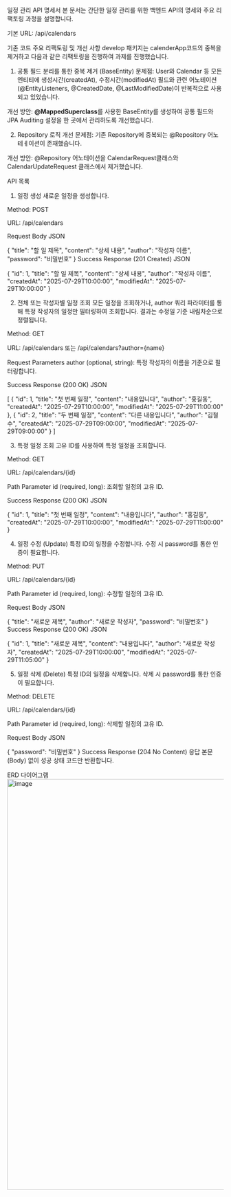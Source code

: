 일정 관리 API 명세서
본 문서는 간단한 일정 관리를 위한 백엔드 API의 명세와 주요 리팩토링 과정을 설명합니다.

기본 URL: /api/calendars

기존 코드 주요 리팩토링 및 개선 사항
develop 패키지는 calenderApp코드의 중복을 제거하고 다음과 같은 리팩토링을 진행하여 과제를 진행했습니다.

1. 공통 필드 분리를 통한 중복 제거 (BaseEntity)
문제점: User와 Calendar 등 모든 엔티티에 생성시간(createdAt), 수정시간(modifiedAt) 필드와 관련 어노테이션(@EntityListeners, @CreatedDate, @LastModifiedDate)이 반복적으로 사용되고 있었습니다.

개선 방안: **@MappedSuperclass**를 사용한 BaseEntity를 생성하여 공통 필드와 JPA Auditing 설정을 한 곳에서 관리하도록 개선했습니다.

2. Repository 로직 개선
문제점: 기존 Repository에 중복되는 @Repository 어노테ㅔ이션이 존재했습니다.

개선 방안: @Repository 어노테이션을 CalendarRequest클래스와 CalendarUpdateRequest 클래스에서 제거했습니다.


API 목록
1. 일정 생성
새로운 일정을 생성합니다.

Method: POST

URL: /api/calendars

Request Body
JSON

{
  "title": "할 일 제목",
  "content": "상세 내용",
  "author": "작성자 이름",
  "password": "비밀번호"
}
Success Response (201 Created)
JSON

{
  "id": 1,
  "title": "할 일 제목",
  "content": "상세 내용",
  "author": "작성자 이름",
  "createdAt": "2025-07-29T10:00:00",
  "modifiedAt": "2025-07-29T10:00:00"
}

2. 전체 또는 작성자별 일정 조회
모든 일정을 조회하거나, author 쿼리 파라미터를 통해 특정 작성자의 일정만 필터링하여 조회합니다. 결과는 수정일 기준 내림차순으로 정렬됩니다.

Method: GET

URL: /api/calendars 또는 /api/calendars?author={name}

Request Parameters
author (optional, string): 특정 작성자의 이름을 기준으로 필터링합니다.

Success Response (200 OK)
JSON

[
  {
    "id": 1,
    "title": "첫 번째 일정",
    "content": "내용입니다",
    "author": "홍길동",
    "createdAt": "2025-07-29T10:00:00",
    "modifiedAt": "2025-07-29T11:00:00"
  },
  {
    "id": 2,
    "title": "두 번째 일정",
    "content": "다른 내용입니다",
    "author": "김철수",
    "createdAt": "2025-07-29T09:00:00",
    "modifiedAt": "2025-07-29T09:00:00"
  }
]

3. 특정 일정 조회
고유 ID를 사용하여 특정 일정을 조회합니다.

Method: GET

URL: /api/calendars/{id}

Path Parameter
id (required, long): 조회할 일정의 고유 ID.

Success Response (200 OK)
JSON

{
  "id": 1,
  "title": "첫 번째 일정",
  "content": "내용입니다",
  "author": "홍길동",
  "createdAt": "2025-07-29T10:00:00",
  "modifiedAt": "2025-07-29T11:00:00"
}

4. 일정 수정 (Update)
특정 ID의 일정을 수정합니다. 수정 시 password를 통한 인증이 필요합니다.

Method: PUT

URL: /api/calendars/{id}

Path Parameter
id (required, long): 수정할 일정의 고유 ID.

Request Body
JSON

{
  "title": "새로운 제목",
  "author": "새로운 작성자",
  "password": "비밀번호"
}
Success Response (200 OK)
JSON

{
  "id": 1,
  "title": "새로운 제목",
  "content": "내용입니다",
  "author": "새로운 작성자",
  "createdAt": "2025-07-29T10:00:00",
  "modifiedAt": "2025-07-29T11:05:00"
}

5. 일정 삭제 (Delete)
특정 ID의 일정을 삭제합니다. 삭제 시 password를 통한 인증이 필요합니다.

Method: DELETE

URL: /api/calendars/{id}

Path Parameter
id (required, long): 삭제할 일정의 고유 ID.

Request Body
JSON

{
  "password": "비밀번호"
}
Success Response (204 No Content)
응답 본문(Body) 없이 성공 상태 코드만 반환합니다.


ERD 다이어그램
<img width="2446" height="956" alt="image" src="https://github.com/user-attachments/assets/f9241f74-3926-429e-afe1-a5b77e26f88d" />


